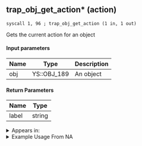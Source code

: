 ## trap_obj_get_action* (action)

`syscall 1, 96 ; trap_obj_get_action (1 in, 1 out)`

Gets the current action for an object

#### Input parameters
| Name | Type | Description
|------|------|------------
| obj   | YS::OBJ_189   | An object


#### Return Parameters
| Name | Type
|------|-----
| label   | string   


<details>
	<summary>Appears in:</summary>

</details>

<details>
	<summary>Example Usage From NA</summary>
```

```
</details>


